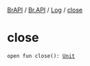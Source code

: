 [BrAPI](../../index.md) / [Br.API](../index.md) / [Log](index.md) / [close](./close.md)

# close

`open fun close(): `[`Unit`](https://kotlinlang.org/api/latest/jvm/stdlib/kotlin/-unit/index.html)